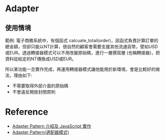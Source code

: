# Adapter

## 使用情境

範例: 電子商務系統中，有個函式 calcuate_total(order)，該函式負責計算訂單的總金額，但卻只能以NT計算，很自然的顧客會需要支援其他流通貨幣，譬如USD或EUR。透過轉接器模式可以不用改變原始碼，進行一層撰寫層 (也稱轉接器)，把資料從給定的NT傳換成USD或EUR。

所以某功能一旦實作完成，再運用轉接器模式讓他能用於新環境，會是比較好的做法，理由如下:
- 不需要取得外部介面的原始碼
- 不會違反開放封閉原則



# Reference
- [Adapter Pattern 介紹及 JavaScript 實作](https://medium.com/%E5%93%88%E5%98%8D-%E4%B8%96%E7%95%8C/adapter-pattern-%E4%BB%8B%E7%B4%B9%E5%8F%8A-javascript-%E5%AF%A6%E4%BD%9C-c4f168f1cd26)
- [Adapter Pattern(適配器模式)](https://badgameshow.com/fly/design-pattern-adapter-pattern%E9%81%A9%E9%85%8D%E5%99%A8%E6%A8%A1%E5%BC%8F/fly/design-pattern/)
